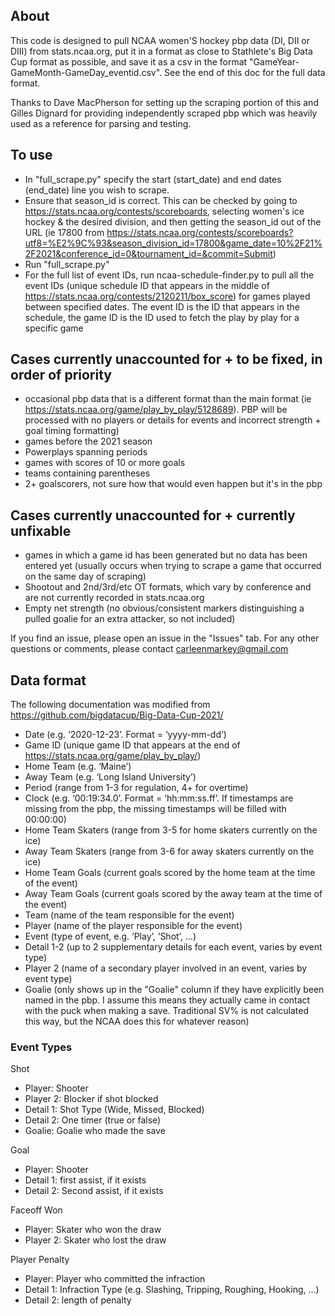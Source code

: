 ## About
This code is designed to pull NCAA women'S hockey pbp data (DI, DII or DIII) from stats.ncaa.org, put it
in a format as close to Stathlete's Big Data Cup format as possible, and save it as a csv in the format
"GameYear-GameMonth-GameDay_eventid.csv". See the end of this doc for the full data format.

Thanks to Dave MacPherson for setting up the scraping portion of this and Gilles Dignard for providing independently scraped pbp which was heavily used as a reference for parsing and testing.

## To use
- In "full_scrape.py" specify the start (start_date) and end dates (end_date) line you wish to scrape.
- Ensure that season_id is correct. This can be checked by going to https://stats.ncaa.org/contests/scoreboards, selecting women's ice hockey & the desired division, and then getting the season_id out of the URL (ie 17800 from https://stats.ncaa.org/contests/scoreboards?utf8=%E2%9C%93&season_division_id=17800&game_date=10%2F21%2F2021&conference_id=0&tournament_id=&commit=Submit)
- Run "full_scrape.py"
- For the full list of event IDs, run ncaa-schedule-finder.py to pull all the event IDs (unique schedule ID that appears in the middle
of https://stats.ncaa.org/contests/2120211/box_score) for games played between specified dates. The event ID is the ID that appears in the schedule, the game ID is the ID used to fetch the play by play for a specific game

## Cases currently unaccounted for + to be fixed, in order of priority
- occasional pbp data that is a different format than the main format (ie https://stats.ncaa.org/game/play_by_play/5128689). PBP will be processed with no players or details for events and incorrect strength + goal timing formatting)
- games before the 2021 season
- Powerplays spanning periods
- games with scores of 10 or more goals
- teams containing parentheses
- 2+ goalscorers, not sure how that would even happen but it's in the pbp

## Cases currently unaccounted for + currently unfixable
- games in which a game id has been generated but no data has been entered yet (usually occurs when trying to
scrape a game that occurred on the same day of scraping)
- Shootout and 2nd/3rd/etc OT formats, which vary by conference and are not currently recorded in stats.ncaa.org
- Empty net strength (no obvious/consistent markers distinguishing a pulled goalie for an extra attacker, so not included)

If you find an issue, please open an issue in the "Issues" tab. For any other questions or comments,
please contact carleenmarkey@gmail.com

## Data format
The following documentation was modified from https://github.com/bigdatacup/Big-Data-Cup-2021/

- Date (e.g. ‘2020-12-23’. Format = ‘yyyy-mm-dd’)
- Game ID (unique game ID that appears at the end of https://stats.ncaa.org/game/play_by_play/)
- Home Team (e.g. ‘Maine’)
- Away Team (e.g. ‘Long Island University’)
- Period (range from 1-3 for regulation, 4+ for overtime)
- Clock (e.g. ‘00:19:34.0’. Format = ‘hh:mm:ss.ff’. If timestamps are missing from the pbp, the missing timestamps will be filled with 00:00:00)
- Home Team Skaters (range from 3-5 for home skaters currently on the ice)
- Away Team Skaters (range from 3-6 for away skaters currently on the ice)
- Home Team Goals (current goals scored by the home team at the time of the event)
- Away Team Goals (current goals scored by the away team at the time of the event)
- Team (name of the team responsible for the event)
- Player (name of the player responsible for the event)
- Event (type of event, e.g. ‘Play’, ‘Shot’, …)
- Detail 1-2 (up to 2 supplementary details for each event, varies by event type)
- Player 2 (name of a secondary player involved in an event, varies by event type)
- Goalie (only shows up in the "Goalie" column if they have explicitly been named in the pbp. I assume this means they actually came in contact with the puck when making a save. Traditional SV% is not calculated this way, but the NCAA does this for whatever reason)

### Event Types
Shot
- Player: Shooter
- Player 2: Blocker if shot blocked
- Detail 1: Shot Type (Wide, Missed, Blocked)
- Detail 2: One timer (true or false)
- Goalie: Goalie who made the save

Goal
- Player: Shooter
- Detail 1: first assist, if it exists
- Detail 2: Second assist, if it exists

Faceoff Won
- Player: Skater who won the draw
- Player 2: Skater who lost the draw

Player Penalty
- Player: Player who committed the infraction
- Detail 1: Infraction Type (e.g. Slashing, Tripping, Roughing, Hooking, ...)
- Detail 2: length of penalty
